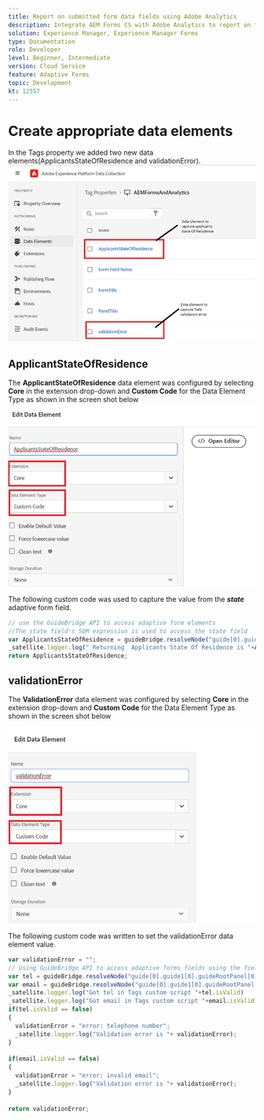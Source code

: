 ```yaml
---
title: Report on submitted form data fields using Adobe Analytics
description: Integrate AEM Forms CS with Adobe Analytics to report on form data fields
solution: Experience Manager, Experience Manager Forms
type: Documentation
role: Developer
level: Beginner, Intermediate
version: Cloud Service
feature: Adaptive Forms
topic: Development
kt: 12557
---
```

# Create appropriate data elements

In the Tags property we added two new data elements(ApplicantsStateOfResidence and validationError).
![adaptive-form](assets/data_elements.png)

## ApplicantStateOfResidence

The **ApplicantStateOfResidence** data element was configured by selecting **Core** in the extension drop-down and **Custom Code** for the Data Element Type as shown in the screen shot below
![applicant-state-residence](assets/applicantstateofresidence.png)

The following custom code was used to capture the value from the **_state_** adaptive form field.

``` javascript
// use the GuideBridge API to access adaptive form elements
//The state field's SOM expression is used to access the state field
var ApplicantsStateOfResidence = guideBridge.resolveNode("guide[0].guide1[0].guideRootPanel[0].state[0]").value;
_satellite.logger.log(" Returning  Applicants State Of Residence is "+ApplicantsStateOfResidence);
return ApplicantsStateOfResidence;
```

## validationError

The **ValidationError** data element was configured by selecting **Core** in the extension drop-down and **Custom Code** for the Data Element Type as shown in the screen shot below

![validation-error](assets/validation-error.png)

The following custom code was written to set the validationError data element value.

```javascript
var validationError = "";
// Using GuideBridge API to access adaptive forms fields using the fields SOM expression
var tel = guideBridge.resolveNode("guide[0].guide1[0].guideRootPanel[0].telephone[0]");
var email = guideBridge.resolveNode("guide[0].guide1[0].guideRootPanel[0].email[0]");
_satellite.logger.log("Got tel in Tags custom script "+tel.isValid)
_satellite.logger.log("Got email in Tags custom script "+email.isValid)
if(tel.isValid == false)
{  
  validationError = "error: telephone number";
  _satellite.logger.log("Validation error is "+ validationError);
}

if(email.isValid == false)
{  
  validationError = "error: invalid email";
  _satellite.logger.log("Validation error is "+ validationError);
}

return validationError;

```